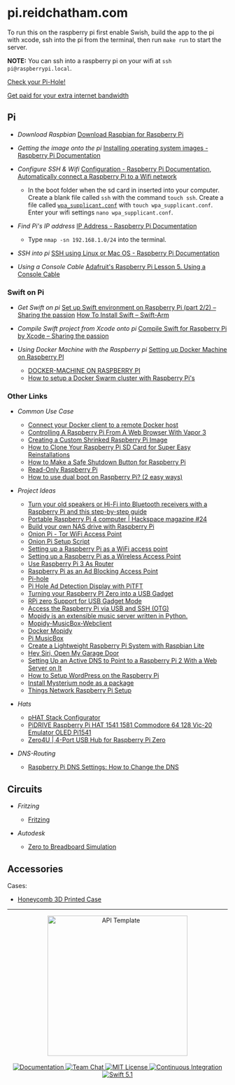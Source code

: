 # pi.reidchatham.com

To run this on the raspberry pi first enable Swish, build the app to the pi with xcode, ssh into the pi from the terminal, then run `make run` to start the server.

**NOTE:** You can ssh into a raspberry pi on your wifi at `ssh pi@raspberrypi.local`.

[Check your Pi-Hole!](http://192.168.1.178/admin/index.php)

[Get paid for your extra internet bandwidth](https://my.mysterium.network/)

## Pi
- _Download Raspbian_
[Download Raspbian for Raspberry Pi](https://www.raspberrypi.org/downloads/raspbian/)

- _Getting the image onto the pi_
[Installing operating system images - Raspberry Pi Documentation](https://www.raspberrypi.org/documentation/installation/installing-images/README.md)

- _Configure SSH & Wifi_
[Configuration - Raspberry Pi Documentation](https://www.raspberrypi.org/documentation/configuration/), [Automatically connect a Raspberry Pi to a Wifi network](https://weworkweplay.com/play/automatically-connect-a-raspberry-pi-to-a-wifi-network/)

  * In the boot folder when the sd card in inserted into your computer. Create a blank file called `ssh` with the command `touch ssh`. Create a file called [`wpa_supplicant.conf`](https://github.com/rchatham/pi.reidchatham.com/blob/master/wpa_supplicant.conf) with `touch wpa_supplicant.conf`. Enter your wifi settings `nano wpa_supplicant.conf`.

- _Find Pi's IP address_
[IP Address - Raspberry Pi Documentation](https://www.raspberrypi.org/documentation/remote-access/ip-address.md)

  * Type `nmap -sn 192.168.1.0/24` into the terminal.
 
- _SSH into pi_
[SSH using Linux or Mac OS - Raspberry Pi Documentation](https://www.raspberrypi.org/documentation/remote-access/ssh/unix.md)

- _Using a Console Cable_
[Adafruit's Raspberry Pi Lesson 5. Using a Console Cable](https://learn.adafruit.com/adafruits-raspberry-pi-lesson-5-using-a-console-cable/overview)

### Swift on Pi
- _Get Swift on pi_
[Set up Swift environment on Raspberry Pi (part 2/2) – Sharing the passion](https://swiftreviewer.com/2018/12/21/swift-programming-on-raspberry-pi-part-2-3/)
[How To Install Swift – Swift-Arm](https://swift-arm.com/install-swift/)

- _Compile Swift project from Xcode onto pi_
[Compile Swift for Raspberry Pi by Xcode – Sharing the passion](https://swiftreviewer.com/2018/12/25/compile-swift-for-raspberry-pi-by-xcode/)

- _Using Docker Machine with the Raspberry pi_
[Setting up Docker Machine on Raspberry PI](https://gist.github.com/calebbrewer/c41cab61216d8845b59fcc51f36343a7)
    * [DOCKER-MACHINE ON RASPBERRY PI](https://www.carothers.io/blog/docker-machine-on-raspberry-pi.html)
    * [How to setup a Docker Swarm cluster with Raspberry Pi's](https://blog.hypriot.com/post/how-to-setup-rpi-docker-swarm/)

### Other Links
- _Common Use Case_
    * [Connect your Docker client to a remote Docker host](https://www.kevinkuszyk.com/2016/11/28/connect-your-docker-client-to-a-remote-docker-host/)
    * [Controlling A Raspberry Pi From A Web Browser With Vapor 3](https://www.woolseyworkshop.com/2018/12/21/controlling-a-raspberry-pi-from-a-web-browser-with-vapor-3/)
    * [Creating a Custom Shrinked Raspberry Pi Image](https://www.instructables.com/id/Creating-a-Custom-Shrinked-Raspberry-Pi-Image/)
    * [How to Clone Your Raspberry Pi SD Card for Super Easy Reinstallations](https://lifehacker.com/how-to-clone-your-raspberry-pi-sd-card-for-super-easy-r-1261113524)
    * [How to Make a Safe Shutdown Button for Raspberry Pi](https://core-electronics.com.au/tutorials/how-to-make-a-safe-shutdown-button-for-raspberry-pi.html)
    * [Read-Only Raspberry Pi](https://learn.adafruit.com/read-only-raspberry-pi)
    * [How to use dual boot on Raspberry Pi? (2 easy ways)](https://raspberrytips.com/raspberry-pi-dual-boot/)

- _Project Ideas_
    * [Turn your old speakers or Hi-Fi into Bluetooth receivers with a Raspberry Pi and this step-by-step guide](https://www.balena.io/blog/turn-your-old-speakers-or-hi-fi-into-bluetooth-receivers-using-only-a-raspberry-pi/?utm_source=efp&utm_medium=etcher&utm_campaign=balena-sound&utm_content=v4)
    * [Portable Raspberry Pi 4 computer | Hackspace magazine #24](https://www.raspberrypi.org/blog/)
    * [Build your own NAS drive with Raspberry Pi](https://www.popsci.com/build-raspberry-pi-NAS-drive/)
    * [Onion Pi - Tor WiFi Access Point](https://learn.adafruit.com/onion-pi)
    * [Onion Pi Setup Script](https://raw.githubusercontent.com/breadtk/onion_pi/master/setup.sh)
    * [Setting up a Raspberry Pi as a WiFi access point](https://learn.adafruit.com/setting-up-a-raspberry-pi-as-a-wifi-access-point/install-software)
    * [Setting up a Raspberry Pi as a Wireless Access Point](https://www.raspberrypi.org/documentation/configuration/wireless/access-point.md)
    * [Use Raspberry Pi 3 As Router](https://www.instructables.com/id/Use-Raspberry-Pi-3-As-Router/)
    * [Raspberry Pi as an Ad Blocking Access Point](https://learn.adafruit.com/raspberry-pi-as-an-ad-blocking-access-point/overview)
    * [Pi-hole](https://pi-hole.net)
    * [Pi Hole Ad Detection Display with PiTFT](https://learn.adafruit.com/pi-hole-ad-pitft-tft-detection-display)
    * [Turning your Raspberry PI Zero into a USB Gadget](https://learn.adafruit.com/turning-your-raspberry-pi-zero-into-a-usb-gadget/overview)
    * [RPi zero Support for USB Gadget Mode](https://github.com/raspberrypi/linux/issues/1212)
    * [Access the Raspberry Pi via USB and SSH (OTG)](https://donnikitos.com/access-the-raspberry-pi-via-usb-and-ssh-otg/)
    * [Mopidy is an extensible music server written in Python.](https://mopidy.com)
    * [Mopidy-MusicBox-Webclient](https://github.com/pimusicbox/mopidy-musicbox-webclient)
    * [Docker Mopidy](https://github.com/wernight/docker-mopidy)
    * [Pi MusicBox](https://www.pimusicbox.com)
    * [Create a Lightweight Raspberry Pi System with Raspbian Lite](https://thisdavej.com/create-a-lightweight-raspberry-pi-system-with-raspbian-lite/)
    * [Hey Siri, Open My Garage Door](https://pfandrade.me/blog/hey-siri-open-my-garage-door/)
    * [Setting Up an Active DNS to Point to a Raspberry Pi 2 With a Web Server on It](https://www.instructables.com/id/Setting-Up-an-Active-DNS-to-Point-to-a-Raspberry-P/)
    * [How to Setup WordPress on the Raspberry Pi](https://pimylifeup.com/raspberry-pi-wordpress/)
    * [Install Mysterium node as a package](https://help.mysterium.network/en/articles/3415007-install-mysterium-node-as-a-package)
    * [Things Network Raspberry Pi Setup](https://learn.adafruit.com/raspberry-pi-single-channel-lorawan-gateway/raspberry-pi-setup)

- _Hats_
    * [pHAT Stack Configurator](https://pinout.xyz/phatstack)
    * [PiDRIVE Raspberry Pi HAT 1541 1581 Commodore 64 128 Vic-20 Emulator OLED Pi1541](https://commodore4ever.net/products/pidrive-raspberry-pi-hat-1541-1581-commodore-64-128-vic-20-emulator-oled-pi1541)
    * [Zero4U | 4-Port USB Hub for Raspberry Pi Zero](http://www.uugear.com/doc/Zero4U_UserManual.pdf)

- _DNS-Routing_
    * [Raspberry Pi DNS Settings: How to Change the DNS](https://pimylifeup.com/raspberry-pi-dns-settings/)
    
## Circuits
- _Fritzing_
    * [Fritzing](https://fritzing.org/home/)
    
- _Autodesk_
    * [Zero to Breadboard Simulation](https://www.instructables.com/id/Zero-to-Breadboard-Simulation/)

## Accessories
Cases:
- [Honeycomb 3D Printed Case](https://www.prusaprinters.org/prints/16125-pi4b-hex-case-and-fancover-for-noctua-40x10mm/files)

---

<p align="center">
    <img src="https://user-images.githubusercontent.com/1342803/36623515-7293b4ec-18d3-11e8-85ab-4e2f8fb38fbd.png" width="320" alt="API Template">
    <br>
    <br>
    <a href="http://docs.vapor.codes/3.0/">
        <img src="http://img.shields.io/badge/read_the-docs-2196f3.svg" alt="Documentation">
    </a>
    <a href="https://discord.gg/vapor">
        <img src="https://img.shields.io/discord/431917998102675485.svg" alt="Team Chat">
    </a>
    <a href="LICENSE">
        <img src="http://img.shields.io/badge/license-MIT-brightgreen.svg" alt="MIT License">
    </a>
    <a href="https://circleci.com/gh/vapor/api-template">
        <img src="https://circleci.com/gh/vapor/api-template.svg?style=shield" alt="Continuous Integration">
    </a>
    <a href="https://swift.org">
        <img src="http://img.shields.io/badge/swift-5.1-brightgreen.svg" alt="Swift 5.1">
    </a>
</p>
